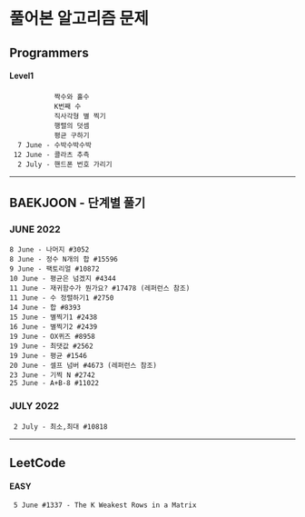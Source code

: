 # 풀어본 알고리즘 문제 

## Programmers 
#### Level1
               짝수와 홀수
               K번째 수 
               직사각형 별 찍기
               행렬의 덧셈 
               평균 구하기 
      7 June - 수박수박수박 
     12 June - 콜라츠 추측
      2 July - 핸드폰 번호 가리기

----

## BAEKJOON - 단계별 풀기


### JUNE 2022
    8 June - 나머지 #3052    
    8 June - 정수 N개의 합 #15596
    9 June - 팩토리얼 #10872
    10 June - 평균은 넘겠지 #4344
    11 June - 재귀함수가 뭔가요? #17478 (레퍼런스 참조)
    11 June - 수 정렬하기1 #2750
    14 June - 합 #8393
    15 June - 별찍기1 #2438
    16 June - 별찍기2 #2439
    19 June - OX퀴즈 #8958
    19 June - 최댓값 #2562
    19 June - 평균 #1546    
    20 June - 셀프 넘버 #4673 (레퍼런스 참조)    
    23 June - 기찍 N #2742
    25 June - A+B-8 #11022
### JULY 2022
     2 July - 최소,최대 #10818



----
## LeetCode 
#### EASY
     5 June #1337 - The K Weakest Rows in a Matrix